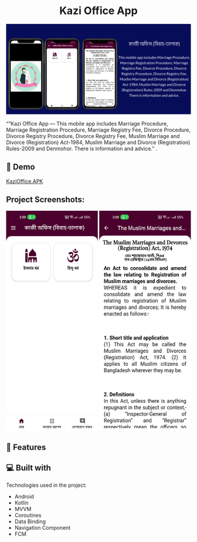 <h1 align="center" id="title">Kazi Office App</h1>

<p align="center"><img src="https://raw.githubusercontent.com/rakibcse99/rakibcse99/main/images/kajiofficebanner.png" alt="project-image"></p>

<p id="description">““Kazi Office App — This mobile app includes Marriage Procedure, Marriage Registration Procedure, Marriage Registry Fee, Divorce Procedure, Divorce Registry Procedure, Divorce Registry Fee, Muslim Marriage and Divorce (Registration) Act-1984, Muslim Marriage and Divorce (Registration) Rules-2009 and Denmohor. There is information and advice.”
.</p>

<h2>🚀 Demo</h2>

[KaziOffice.APK](https://play.google.com/store/apps/details?id=com.landregistration.kajioffice&hl=en-GB)

<h2>Project Screenshots:</h2>

<img src="https://raw.githubusercontent.com/rakibcse99/rakibcse99/main/images/kajioffice1.jpg" alt="project-screenshot" width="250" height="600/">

<img src="https://raw.githubusercontent.com/rakibcse99/rakibcse99/main/images/kajioffice2.jpg" alt="project-screenshot" width="250" height="600/">


<h2>🧐 Features</h2>


<h2>💻 Built with</h2>

Technologies used in the project:

*   Android
*   Kotlin
*   MVVM
*   Coroutines
*   Data Binding
*   Navigation Component
*   FCM
